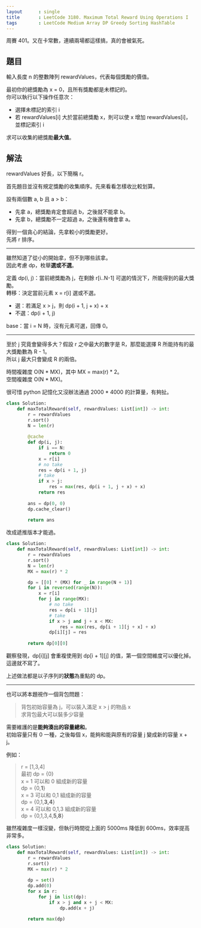 ```yaml
---
layout      : single
title       : LeetCode 3180. Maximum Total Reward Using Operations I
tags        : LeetCode Medium Array DP Greedy Sorting HashTable
---
```

周賽 401。又在卡常數，連續兩場都這樣搞，真的會被氣死。  

## 題目

輸入長度 n 的整數陣列 rewardValues，代表每個獎勵的價值。  

最初你的總獎勵為 x = 0，且所有獎勵都是未標記的。  
你可以執行以下操作任意次：  

- 選擇未標記的索引 i  
- 若 rewardValues[i] 大於當前總獎勵 x，則可以使 x 增加 rewardValues[i]，並標記索引 i  

求可以收集的總獎勵**最大值**。  

## 解法

rewardValues 好長，以下簡稱 r。  

首先題目並沒有規定獎勵的收集順序。先來看看怎樣收比較划算。  

設有兩個數 a, b 且 a > b：  

- 先拿 a，總獎勵肯定會超過 b，之後就不能拿 b。  
- 先拿 b，總獎勵不一定超過 a，之後還有機會拿 a。  

得到一個貪心的結論，先拿較小的獎勵更好。  
先將 r 排序。  

---

雖然知道了從小的開始拿，但不到哪些該拿。  
因此考慮 dp，枚舉**選或不選**。  

定義 dp(i, j)：當前總獎勵為 j，在剩餘 r[i..N-1] 可選的情況下，所能得到的最大獎勵。  
轉移：決定當前元素 x = r[i] 選或不選。  

- 選：若滿足 x > j，則 dp(i + 1, j + x) + x
- 不選：dp(i + 1, j)  

base：當 i = N 時，沒有元素可選，回傳 0。  

---

至於 j 究竟會變得多大？假設 r 之中最大的數字是 R，那麼能選擇 R 所能持有的最大獎勵數為 R - 1。  
所以 j 最大只會變成 R 的兩倍。  

時間複雜度 O(N \* MX)，其中 MX = max(r) \* 2。  
空間複雜度 O(N \* MX)。  

很可惜 python 記憶化又沒辦法通過 2000 \* 4000 的計算量，有夠扯。  

```python
class Solution:
    def maxTotalReward(self, rewardValues: List[int]) -> int:
        r = rewardValues
        r.sort()
        N = len(r)
        
        @cache
        def dp(i, j):
            if i == N:
                return 0
            x = r[i]
            # no take
            res = dp(i + 1, j)
            # take
            if x > j:
                res = max(res, dp(i + 1, j + x) + x)
            return res
        
        ans = dp(0, 0)
        dp.cache_clear()
        
        return ans
```

改成遞推版本才能過。  

```python
class Solution:
    def maxTotalReward(self, rewardValues: List[int]) -> int:
        r = rewardValues
        r.sort()
        N = len(r)
        MX = max(r) * 2

        dp = [[0] * (MX) for _ in range(N + 1)]
        for i in reversed(range(N)):
            x = r[i]
            for j in range(MX):
                # no take
                res = dp[i + 1][j]
                # take
                if x > j and j + x < MX:
                    res = max(res, dp[i + 1][j + x] + x)
                dp[i][j] = res
                
        return dp[0][0]
```

觀察發現，dp[i][j] 會重複使用到 dp[i + 1][j] 的值，第一個空間維度可以優化掉。  
這邊就不寫了。  

上述做法都是以子序列的**狀態**為重點的 dp。  

---

也可以將本題視作一個背包問題：  
> 背包初始容量為 j，可以裝入滿足 x > j 的物品 x  
> 求背包最大可以裝多少容量  

需要維護的是**能夠湊出的容量總和**。  
初始容量只有 0 一種，之後每個 x，能夠和能與原有的容量 j 變成新的容量 x + j。  

例如：  
> r = [1,3,4]  
> 最初 dp = {0}  
> x = 1 可以和 0 組成新的容量  
> dp = {0,**1**}  
> x = 3 可以和 0,1 組成新的容量  
> dp = {0,1,**3,4**}  
> x = 4 可以和 0,1,3 組成新的容量  
> dp = {0,1,3,4,**5,8**}  

雖然複雜度一樣沒變，但執行時間從上面的 5000ms 降低到 600ms，效率提高非常多。  

```python
class Solution:
    def maxTotalReward(self, rewardValues: List[int]) -> int:
        r = rewardValues
        r.sort()
        MX = max(r) * 2
        
        dp = set()
        dp.add(0)
        for x in r:
            for j in list(dp):
                if x > j and x + j < MX:
                    dp.add(x + j)
        
        return max(dp)
```
